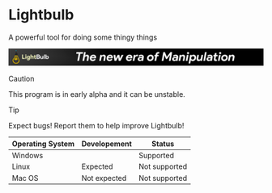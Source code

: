 # Lightbulb
A powerful tool for doing some thingy things

![Logo](.github/lightbulb_banner.png)

> [!CAUTION]
> This program is in early alpha and it can be unstable.

> [!TIP]  
> Expect bugs! Report them to help improve Lightbulb!

| Operating System  | Developement | Status        |
|-------------------|--------------|---------------|
| Windows           |      | Supported |
| Linux             | Expected     | Not supported |
| Mac OS            | Not expected | Not supported |
